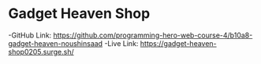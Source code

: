 # Gadget Heaven Shop

-GitHub Link: https://github.com/programming-hero-web-course-4/b10a8-gadget-heaven-noushinsaad
-Live Link: https://gadget-heaven-shop0205.surge.sh/

